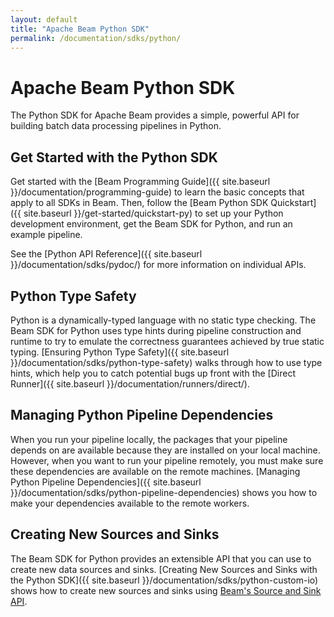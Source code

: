 ```yaml
---
layout: default
title: "Apache Beam Python SDK"
permalink: /documentation/sdks/python/
---
```

# Apache Beam Python SDK

The Python SDK for Apache Beam provides a simple, powerful API for building batch data processing pipelines in Python.

## Get Started with the Python SDK

Get started with the [Beam Programming Guide]({{ site.baseurl }}/documentation/programming-guide) to learn the basic concepts that apply to all SDKs in Beam. Then, follow the [Beam Python SDK Quickstart]({{ site.baseurl }}/get-started/quickstart-py) to set up your Python development environment, get the Beam SDK for Python, and run an example pipeline.

See the [Python API Reference]({{ site.baseurl }}/documentation/sdks/pydoc/) for more information on individual APIs.

## Python Type Safety

Python is a dynamically-typed language with no static type checking. The Beam SDK for Python uses type hints during pipeline construction and runtime to try to emulate the correctness guarantees achieved by true static typing. [Ensuring Python Type Safety]({{ site.baseurl }}/documentation/sdks/python-type-safety) walks through how to use type hints, which help you to catch potential bugs up front with the [Direct Runner]({{ site.baseurl }}/documentation/runners/direct/).

## Managing Python Pipeline Dependencies

When you run your pipeline locally, the packages that your pipeline depends on are available because they are installed on your local machine. However, when you want to run your pipeline remotely, you must make sure these dependencies are available on the remote machines. [Managing Python Pipeline Dependencies]({{ site.baseurl }}/documentation/sdks/python-pipeline-dependencies) shows you how to make your dependencies available to the remote workers.

## Creating New Sources and Sinks

The Beam SDK for Python provides an extensible API that you can use to create new data sources and sinks. [Creating New Sources and Sinks with the Python SDK]({{ site.baseurl }}/documentation/sdks/python-custom-io) shows how to create new sources and sinks using [Beam's Source and Sink API](https://github.com/apache/beam/blob/master/sdks/python/apache_beam/io/iobase.py).

